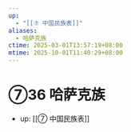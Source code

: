 ```yaml
---
up:
  - "[[⑦ 中国民族表]]"
aliases:
  - 哈萨克族
ctime: 2025-03-01T13:57:19+08:00
mtime: 2025-10-01T11:40:29+08:00
---
```


# ⑦36 哈萨克族

- up: [[⑦ 中国民族表]]
